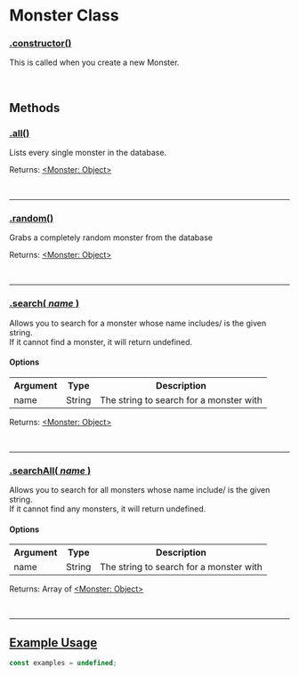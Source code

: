 <script>const page = "class"</script>
<a name="top"></a>
<h1 class="title"><b>Monster Class</b></h1>
<h3><a class="method" name="constructor" href="#constructor"><b>.constructor()</b></a></h3>
<div class="embed">
	<p class="description">This is called when you create a new Monster.</p>
</div><br>

<h2><b>Methods</b></h2>
<h3><a class="method" name="all" href="#all"><b>.all()</b></a></h3>
<div class="embed">
	<p class="description">Lists every single monster in the database.</p>
	<p class="returns">Returns: <a href="#top">&lt;Monster: Object&gt;</a></p>
</div><br>
<hr>

<h3><a class="method" name="random" href="#random"><b>.random()</b></a></h3>
<div class="embed">
	<p class="description">Grabs a completely random monster from the database</p>
	<p class="returns">Returns: <a href="#top">&lt;Monster: Object&gt;</a></p>
</div><br>
<hr>

<h3><a class="method" name="search" href="#search"><b>.search(<span class="args"> <i>name</i> </span>)</b></a></h3>
<div class="embed">
	<p class="description">Allows you to search for a monster whose name includes/ is the given string.<br>
	If it cannot find a monster, it will return undefined.
	</p>
	<h4><b>Options</b></h4>
	<table>
	<tr>
		<th>Argument</th>
		<th>Type</th>
		<th>Description</th>
	</tr><tr>
		<td>name</td>
		<td>String</td>
		<td>The string to search for a monster with</td>
	</tr>
	</table>
	<p class="returns">Returns: <a href="#top">&lt;Monster: Object&gt;</a></p>
</div><br>
<hr>

<h3><a class="method" name="searchAll" href="#searchAll"><b>.searchAll(<span class="args"> <i>name</i> </span>)</b></a></h3>
<div class="embed">
	<p class="description">Allows you to search for all monsters whose name include/ is the given string.<br>
 If it cannot find any monsters, it will return undefined.
 </p>
 <h4><b>Options</b></h4>
 <table>
 <tr>
	 <th>Argument</th>
	 <th>Type</th>
	 <th>Description</th>
 </tr><tr>
	 <td>name</td>
	 <td>String</td>
	 <td>The string to search for a monster with</td>
 </tr>
 </table>
	<p class="returns">Returns: Array of <a href="#top">&lt;Monster: Object&gt;</a></p>
</div><br>
<hr>

<h2><a class="method" name="examples" href="#examples"><b>Example Usage</b></a></h2>

```js
const examples = undefined;
```
